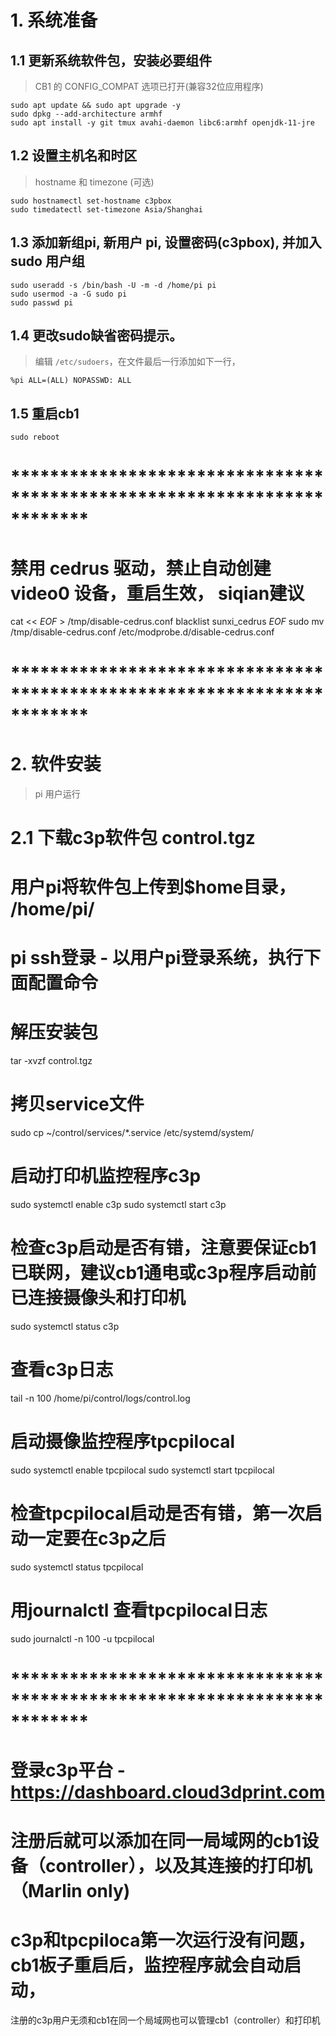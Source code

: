# 1. 系统准备

## 1.1 更新系统软件包，安装必要组件
> CB1 的 CONFIG_COMPAT 选项已打开(兼容32位应用程序)

```
sudo apt update && sudo apt upgrade -y
sudo dpkg --add-architecture armhf 
sudo apt install -y git tmux avahi-daemon libc6:armhf openjdk-11-jre
```

## 1.2 设置主机名和时区 
> hostname 和 timezone (可选)

```
sudo hostnamectl set-hostname c3pbox
sudo timedatectl set-timezone Asia/Shanghai
```

## 1.3 添加新组pi, 新用户 pi, 设置密码(c3pbox),  并加入 sudo 用户组

```
sudo useradd -s /bin/bash -U -m -d /home/pi pi
sudo usermod -a -G sudo pi
sudo passwd pi
```

## 1.4 更改sudo缺省密码提示。 
> 编辑 `/etc/sudoers`，在文件最后一行添加如下一行，

``` text
%pi ALL=(ALL) NOPASSWD: ALL
```

## 1.5 重启cb1

```
sudo reboot
```

# ************************************************************************
# 禁用 cedrus 驱动，禁止自动创建 video0 设备，重启生效， siqian建议
cat << _EOF_ > /tmp/disable-cedrus.conf
blacklist sunxi_cedrus
_EOF_
sudo mv /tmp/disable-cedrus.conf /etc/modprobe.d/disable-cedrus.conf

# ************************************************************************


# 2. 软件安装
> pi 用户运行

# 2.1 下载c3p软件包 control.tgz
# 用户pi将软件包上传到$home目录， /home/pi/
# pi ssh登录 - 以用户pi登录系统，执行下面配置命令

# 解压安装包
tar -xvzf control.tgz

# 拷贝service文件 
sudo cp ~/control/services/*.service /etc/systemd/system/


# 启动打印机监控程序c3p
sudo systemctl enable c3p 
sudo systemctl start c3p

# 检查c3p启动是否有错，注意要保证cb1已联网，建议cb1通电或c3p程序启动前已连接摄像头和打印机

sudo systemctl status c3p

# 查看c3p日志
tail -n 100 /home/pi/control/logs/control.log

# 启动摄像监控程序tpcpilocal
sudo systemctl enable tpcpilocal
sudo systemctl start tpcpilocal

# 检查tpcpilocal启动是否有错，第一次启动一定要在c3p之后
sudo systemctl status tpcpilocal

# 用journalctl 查看tpcpilocal日志
sudo journalctl -n 100 -u tpcpilocal

# ************************************************************************

# 登录c3p平台 - https://dashboard.cloud3dprint.com
# 注册后就可以添加在同一局域网的cb1设备（controller），以及其连接的打印机（Marlin only)
# c3p和tpcpiloca第一次运行没有问题，cb1板子重启后，监控程序就会自动启动，
注册的c3p用户无须和cb1在同一个局域网也可以管理cb1（controller）和打印机
